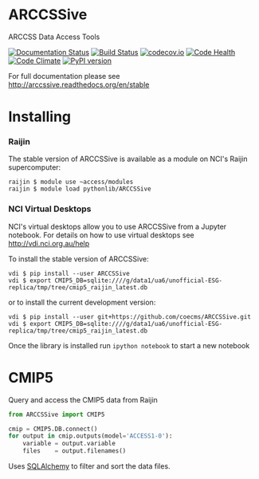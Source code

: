 # ARCCSSive
ARCCSS Data Access Tools

[![Documentation Status](https://readthedocs.org/projects/arccssive/badge/?version=latest)](https://readthedocs.org/projects/arccssive/?badge=latest)
[![Build Status](https://travis-ci.org/coecms/ARCCSSive.svg?branch=master)](https://travis-ci.org/coecms/ARCCSSive)
[![codecov.io](http://codecov.io/github/coecms/ARCCSSive/coverage.svg?branch=master)](http://codecov.io/github/coecms/ARCCSSive?branch=master)
[![Code Health](https://landscape.io/github/coecms/ARCCSSive/master/landscape.svg?style=flat)](https://landscape.io/github/coecms/ARCCSSive/master)
[![Code Climate](https://codeclimate.com/github/coecms/ARCCSSive/badges/gpa.svg)](https://codeclimate.com/github/coecms/ARCCSSive)
[![PyPI version](https://badge.fury.io/py/ARCCSSive.svg)](https://pypi.python.org/pypi/ARCCSSive)

For full documentation please see http://arccssive.readthedocs.org/en/stable

Installing
==========

### Raijin

The stable version of ARCCSSive is available as a module on NCI's Raijin supercomputer:

    raijin $ module use ~access/modules
    raijin $ module load pythonlib/ARCCSSive

### NCI Virtual Desktops

NCI's virtual desktops allow you to use ARCCSSive from a Jupyter notebook. For
details on how to use virtual desktops see http://vdi.nci.org.au/help

To install the stable version of ARCCSSive:

    vdi $ pip install --user ARCCSSive
    vdi $ export CMIP5_DB=sqlite:////g/data1/ua6/unofficial-ESG-replica/tmp/tree/cmip5_raijin_latest.db

or to install the current development version:

    vdi $ pip install --user git+https://github.com/coecms/ARCCSSive.git 
    vdi $ export CMIP5_DB=sqlite:////g/data1/ua6/unofficial-ESG-replica/tmp/tree/cmip5_raijin_latest.db

Once the library is installed run `ipython notebook` to start a new notebook

CMIP5
=====

Query and access the CMIP5 data from Raijin

```python
from ARCCSSive import CMIP5

cmip = CMIP5.DB.connect()
for output in cmip.outputs(model='ACCESS1-0'):
    variable = output.variable
    files    = output.filenames()    
```

Uses
[SQLAlchemy](http://docs.sqlalchemy.org/en/rel_1_0/orm/tutorial.html#querying)
to filter and sort the data files.
